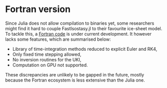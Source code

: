 # Fortran version

Since Julia does not allow compilation to binaries yet, some researchers might find it hard to couple FastIsostasy.jl to their favourite ice-sheet model. To tackle this, a [Fortran code](https://github.com/palma-ice/isostasy) is under current development. It however lacks some features, which are summarised below:
- Library of time-integration methods reduced to explicit Euler and RK4,
- Only fixed time stepping allowed,
- No inversion routines for the UKI,
- Computation on GPU not supported.

These discrepancies are unlikely to be gapped in the future, mostly because the Fortran ecosystem is less extensive than the Julia one.
